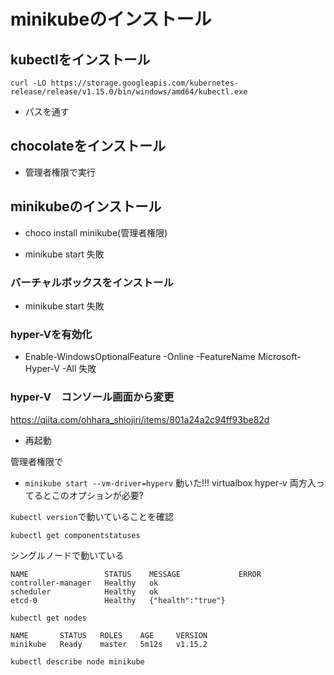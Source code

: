 # minikubeのインストール

## kubectlをインストール

`curl -LO https://storage.googleapis.com/kubernetes-release/release/v1.15.0/bin/windows/amd64/kubectl.exe`

- パスを通す

## chocolateをインストール

- 管理者権限で実行

## minikubeのインストール
- choco install minikube(管理者権限)

- minikube start
失敗

### バーチャルボックスをインストール
- minikube start
失敗

### hyper-Vを有効化
- Enable-WindowsOptionalFeature -Online -FeatureName Microsoft-Hyper-V -All
失敗

### hyper-V　コンソール画面から変更
https://qiita.com/ohhara_shiojiri/items/801a24a2c94ff93be82d

- 再起動

管理者権限で
- `minikube start --vm-driver=hyperv`
動いた!!!
virtualbox hyper-v 両方入ってるとこのオプションが必要?

`kubectl version`で動いていることを確認

`kubectl get componentstatuses`

シングルノードで動いている

```
NAME                 STATUS    MESSAGE             ERROR
controller-manager   Healthy   ok
scheduler            Healthy   ok
etcd-0               Healthy   {"health":"true"}
```

`kubectl get nodes`

```
NAME       STATUS   ROLES    AGE     VERSION
minikube   Ready    master   5m12s   v1.15.2
```
`kubectl describe node minikube`
